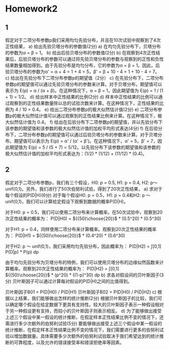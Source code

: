 # Homework2
## 1  
假定对于二项分布参数p我们采用均匀先验分布，并且在10次试验中观察到了4次正性结果，
a) 给出先验贝塔分布的参数值(2分)
a) 在均匀先验分布下，贝塔分布的参数为α = β = 1。
b) 给出后验贝塔分布的参数值(2分)
b) 在观察到4次正性结果后，后验贝塔分布的参数可以通过将先验贝塔分布的参数与观察到的正性和负性结果数量相加得到。由于先验分布是均匀分布，它的参数为α = β = 1。因此，后验贝塔分布的参数为α' = α + 4 = 1 + 4 = 5，β' = β + 10 - 4 = 1 + 10 - 4 = 7。
c) 给出在先验分布下二项分布参数p的期望值（2分）
c) 在先验分布下，二项分布参数p的期望值可以通过先验贝塔分布的参数来计算。对于贝塔分布，期望值可以表示为 E(p) = α / (α + β)。在这种情况下，α = β = 1，因此期望值为 E(p) = 1 / (1 + 1) = 1/2。
d) 给出样本中正性结果的比例(2分)
d) 样本中正性结果的比例可以通过观察到的正性结果数量除以总的试验次数来计算。在这种情况下，正性结果的比例为 4 / 10 = 0.4。
e) 给出二项分布参数p的极大似然估计值(2分)
e) 二项分布参数p的极大似然估计值可以通过观察到的正性结果比例来计算。在这种情况下，极大似然估计值为 0.4。
f) 给出在后验分布下二项参数p的期望值，并以先验分布下该参数的期望值和该参数的极大似然估计值的加权平均形式表达(4分)
f) 在后验分布下，二项分布参数p的期望值可以通过后验贝塔分布的参数来计算。对于贝塔分布，期望值可以表示为 E(p) = α' / (α' + β')。在这种情况下，α' = 5，β' = 7，因此期望值为 E(p) = 5 / (5 + 7) = 5/12。以先验分布下该参数的期望值和该参数的极大似然估计值的加权平均形式表达为：(1/2) * (1/12) + (11/12) * (0.4)。
## 2
假定对于二项分布参数p，我们有三个假设，H0: p = 0.5, H1: p = 0.4, H2: p～unif(0,1)。另外，我们进行了50次伯努利试验，得到了20次正性结果，
a) 求对于每个假设的P(D|H)(6分)
对于每个假设H0: p = 0.5，H1: p = 0.4和H2: p ～ unif(0,1)，我们可以计算给定假设下观察到数据的概率P(D|H)。

对于H0: p = 0.5，我们可以使用二项分布来计算概率。在50次试验中，观察到20次正性结果的概率为：
P(D|H0) = ${{50}\choose{20}}$ * (0.5^20) * (0.5^30)

对于H1: p = 0.4，同样使用二项分布来计算概率。观察到20次正性结果的概率为：
P(D|H1) = ${{50}\choose{20}}$ * (0.4^20) * (0.6^30)

对于H2: p ～ unif(0,1)，我们采用均匀先验分布，因此概率为：
P(D|H2) = ∫[0,1] P(D|p) * P(p) dp

由于均匀先验分布为贝塔分布的特例，我们可以使用贝塔分布的边缘似然函数来计算概率。观察到20次正性结果的概率为：
P(D|H2) = ∫[0,1] ${{50}\choose{20}}$ * (p^20) * ((1-p)^30) dp
b) 求各对假设间的贝叶斯因子(3分)
贝叶斯因子可以通过计算每对假设的P(D|H)之间的比值得到。

贝叶斯因子B01 = P(D|H0) / P(D|H1)
贝叶斯因子B02 = P(D|H0) / P(D|H2)
c) 根据以上结果，我们能够做出怎样的统计推断(2分)
根据贝叶斯因子的比较，我们可以确定哪个假设在给定数据下更具有支持性。较大的贝叶斯因子表示一种假设相对于另一种假设更有支持，而较小的贝叶斯因子则表示相反。
d) 为了能够做出接受上述三个假设中某一假设的统计推断，在假定样本正性结果比例不变的情况下，还需进行多少次额外的伯努利试验(5分)
要能够做出接受上述三个假设中某一假设的统计推断，在假定样本正性结果比例不变的情况下，我们需要进行更多的伯努利试验以增加数据量。具体需要多少次额外的伯努利试验取决于我们希望达到的统计推断的可靠程度，以及允许的错误接受率和错误拒绝率等因素。